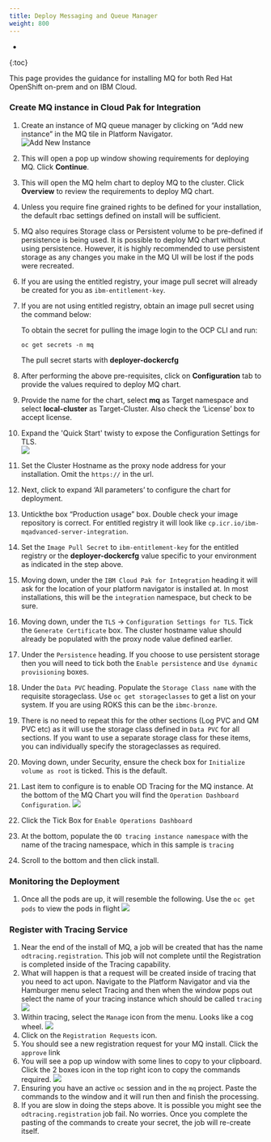 ```yaml
---
title: Deploy Messaging and Queue Manager
weight: 800
---
```


- 
{:toc}

This page provides the guidance for installing MQ for both Red Hat OpenShift on-prem and on IBM Cloud.

### Create MQ instance in Cloud Pak for Integration

1. Create an instance of MQ queue manager by clicking on “Add new instance” in the MQ tile in Platform Navigator.  
   ![Add New Instance](5.mq-nav.png)
2. This will open a pop up window showing requirements for deploying MQ. Click **Continue**.   
3. This will open the MQ helm chart to deploy MQ to the cluster.  Click **Overview** to review the requirements to deploy MQ chart.  
5. Unless you require fine grained rights to be defined for your installation, the default rbac settings defined on install will be sufficient.
8.	MQ also requires Storage class or Persistent volume to be pre-defined if persistence is being used. It is possible to deploy MQ chart without using persistence. However, it is highly recommended to use persistent storage as any changes you make in the MQ UI will be lost if the pods were recreated.
9. If you are using the entitled registry, your image pull secret will already be created for you as `ibm-entitlement-key`.
9.	If you are not using entitled registry, obtain an image pull secret using the command below:

    To obtain the secret for pulling the image login to the OCP CLI and run:
    ```
    oc get secrets -n mq
    ```
    The pull secret starts with **deployer-dockercfg**

10.	After performing the above pre-requisites, click on **Configuration** tab to provide the values required to deploy MQ chart. 

11.	Provide the name for the chart, select **mq** as Target namespace and select **local-cluster** as Target-Cluster. Also check the ‘License’ box to accept license.
12. Expand the 'Quick Start' twisty to expose the Configuration Settings for TLS.  
    ![](6.mq-quickstart.png)
12.	Set the Cluster Hostname as the proxy node address for your installation.  Omit the `https://` in the url.
13. Next, click to expand ‘All parameters’ to configure the chart for deployment. 
13.	Untickthe box “Production usage” box.  Double check your image repository is correct.  For entitled registry it will look like `cp.icr.io/ibm-mqadvanced-server-integration`.  
14. Set the `Image Pull Secret` to `ibm-entitlement-key` for the entitled registry or the **deployer-dockercfg** value specific to your environment as indicated in the step above.
14.	Moving down, under the `IBM Cloud Pak for Integration` heading it will ask for the location of your platform navigator is installed at.  In most installations, this will be the `integration` namespace, but check to be sure.  
15.	Moving down, under the `TLS` -> `Configuration Settings for TLS`.  Tick the `Generate Certificate` box. The cluster hostname value should already be populated with the proxy node value defined earlier.
16. Under the `Persistence` heading.  If you choose to use persistent storage then you will need to tick both the `Enable persistence` and `Use dynamic provisioning` boxes.
17. Under the `Data PVC` heading.  Populate the `Storage Class name` with the requisite storageclass.  Use `oc get storageclasses` to get a list on your system.  If you are using ROKS this can be the `ibmc-bronze`.  
18. There is no need to repeat this for the other sections (Log PVC and QM PVC etc) as it will use the storage class defined in `Data PVC` for all sections.  If you want to use a separate storage class for these items, you can individually specify the storageclasses as required.
19. Moving down, under Security, ensure the check box for `Initialize volume as root` is ticked.  This is the default.
20. Last item to configure is to enable OD Tracing for the MQ instance.  At the bottom of the MQ Chart you will find the `Operation Dashboard Configuration`.
![](11.tracingchart.png)
21. Click the Tick Box for `Enable Operations Dashboard`
22. At the bottom, populate the `OD tracing instance namespace` with the name of the tracing namespace, which in this sample is `tracing`
23. Scroll to the bottom and then click install.

### Monitoring the Deployment
1. Once all the pods are up, it will resemble the following.  Use the `oc get pods` to view the pods in flight
![](12.mqpods.png)

### Register with Tracing Service
1. Near the end of the install of MQ, a job will be created that has the name `odtracing.registration`.  This job will not complete until the Registration is completed inside of the Tracing capability.
2. What will happen is that a request will be created inside of tracing that you need to act upon.  Navigate to the Platform Navigator and via the Hamburger menu select Tracing and then when the window pops out select the name of your tracing instance which should be called `tracing`
![](13.tracing-nav.png)
3. Within tracing, select the `Manage` icon from the menu.  Looks like a cog wheel.
![](14.tracing-from-menu.png)
4. Click on the `Registration Requests` icon.
5. You should see a new registration request for your MQ install.  Click the `approve` link
6. You will see a pop up window with some lines to copy to your clipboard.  Click the 2 boxes icon in the top right icon to copy the commands required.
![](15.process-request.png)
7. Ensuring you have an active `oc` session and in the `mq` project.  Paste the commands to the window and it will run then and finish the processing.
8. If you are slow in doing the steps above.  It is possible you might see the `odtracing.registration` job fail.  No worries.  Once you complete the pasting of the commands to create your secret, the job will re-create itself.